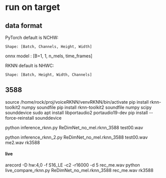 # run on target

## data format

PyTorch default is NCHW:

    Shape: [Batch, Channels, Height, Width]
onnx model : [B=1, 1, n_mels, time_frames]


RKNN default is NHWC:

    Shape: [Batch, Height, Width, Channels]


## 3588

source  /home/rock/proj/voiceRKNN/venvRKNN/bin/activate
pip install rknn-toolkit2 numpy soundfile 
pip install rknn-toolkit2 soundfile numpy scipy sounddevice
sudo apt install libportaudio2 portaudio19-dev
pip install --force-reinstall sounddevice


python inference_rknn.py ReDimNet_no_mel.rknn_3588 test00.wav


python inference_rknn_2.py  ReDimNet_no_mel.rknn_3588 test00.wav me2.wav rk3588


#### live

arecord -D hw:4,0 -f S16_LE -c2 -r16000 -d 5 rec_me.wav
python live_compare_rknn.py   ReDimNet_no_mel.rknn_3588 rec_me.wav rk3588
